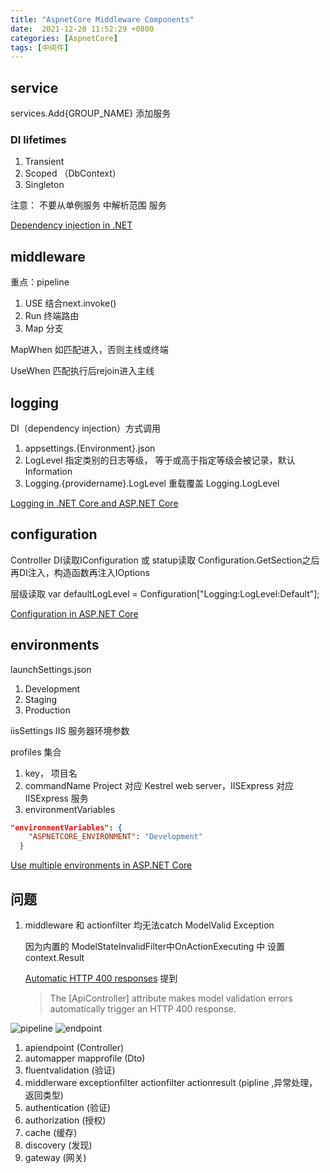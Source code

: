 ```yaml
---
title: "AspnetCore Middleware Components"
date:  2021-12-20 11:52:29 +0800
categories: [AspnetCore]
tags: [中间件]
---
```


## service

services.Add{GROUP_NAME} 添加服务

### DI lifetimes

1. Transient
2. Scoped （DbContext）
3. Singleton

注意： 不要从单例服务 中解析范围 服务


[Dependency injection in .NET](https://docs.microsoft.com/en-us/dotnet/core/extensions/dependency-injection#service-lifetimes)

## middleware

重点：pipeline

1. USE 结合next.invoke()
2. Run 终端路由
3. Map 分支

MapWhen 如匹配进入，否则主线或终端

UseWhen 匹配执行后rejoin进入主线


## logging

DI（dependency injection）方式调用

1. appsettings.{Environment}.json
2. LogLevel 指定类别的日志等级， 等于或高于指定等级会被记录，默认 Information
3. Logging.{providername}.LogLevel 重载覆盖 Logging.LogLevel

[Logging in .NET Core and ASP.NET Core](https://docs.microsoft.com/en-us/aspnet/core/fundamentals/logging/?view=aspnetcore-6.0)

## configuration

Controller DI读取IConfiguration 或 statup读取 Configuration.GetSection之后再DI注入，构造函数再注入IOptions<PositionOptions>

层级读取 var defaultLogLevel = Configuration["Logging:LogLevel:Default"];

[Configuration in ASP.NET Core](https://docs.microsoft.com/en-us/aspnet/core/fundamentals/configuration/?view=aspnetcore-6.0)

## environments

launchSettings.json

1. Development
2. Staging
3. Production

iisSettings IIS 服务器环境参数

profiles 集合
1. key， 项目名
2. commandName  Project 对应 Kestrel web server，IISExpress 对应 IISExpress 服务
3. environmentVariables

```json
"environmentVariables": {
    "ASPNETCORE_ENVIRONMENT": "Development"
  }
```

[Use multiple environments in ASP.NET Core](https://docs.microsoft.com/en-us/aspnet/core/fundamentals/environments?view=aspnetcore-6.0)

## 问题

1. middleware 和 actionfilter 均无法catch ModelValid Exception

    因为内置的 ModelStateInvalidFilter中OnActionExecuting 中 设置 context.Result

    [Automatic HTTP 400 responses](https://docs.microsoft.com/en-us/aspnet/core/web-api/?view=aspnetcore-6.0#automatic-http-400-responses) 提到

    > The [ApiController] attribute makes model validation errors automatically trigger an HTTP 400 response.









![pipeline](https://docs.microsoft.com/en-us/aspnet/core/fundamentals/middleware/index/_static/middleware-pipeline.svg?view=aspnetcore-6.0)
![endpoint](https://docs.microsoft.com/en-us/aspnet/core/fundamentals/middleware/index/_static/mvc-endpoint.svg?view=aspnetcore-6.0)


1. apiendpoint (Controller)
2. automapper  mapprofile (Dto)
3. fluentvalidation (验证)
4. middlerware exceptionfilter actionfilter actionresult (pipline ,异常处理，返回类型)
5. authentication (验证)
6. authorization (授权)
7. cache (缓存)
8. discovery (发现)
9. gateway (网关)
